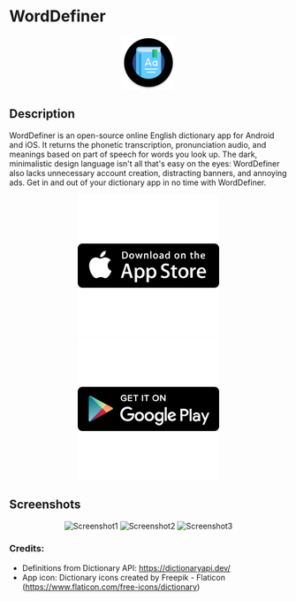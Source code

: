 # WordDefiner
<div align="center">
    <img alt="app_icon" src="android\app\src\main\res\mipmap-xhdpi\ic_launcher_round.png">
</div>

## Description

WordDefiner is an open-source online English dictionary app for Android and iOS. It returns the phonetic transcription, pronunciation audio, and meanings based on part of speech for words you look up. The dark, minimalistic design language isn't all that's easy on the eyes: WordDefiner also lacks unnecessary account creation, distracting banners, and annoying ads. Get in and out of your dictionary app in no time with WordDefiner.

<div align="center">
    <a href="https://apps.apple.com/app/worddefiner-english-dictionary/id1637774027">
    <img alt="appstorebutton" src="ListingMaterials\app_store_256x256.png?raw=true">
    </a>
    <a href="https://play.google.com/store/apps/details?id=com.nocturnaldevlab.WordDefiner">
    <img alt="playstorebutton" src="ListingMaterials\play_store_256x256.png?raw=true">
    </a>
</div>

## Screenshots

<div align="center">
    <img alt="Screenshot1" width="300" height="649" src="https://is1-ssl.mzstatic.com/image/thumb/PurpleSource126/v4/a3/37/06/a33706e8-b2f6-1c14-8244-5cec10949f0a/2b2336c8-89df-4e3f-bd45-8765c8d6d5f5_screenshots-6.5.001.jpeg/600x0w.webp"> <img alt="Screenshot2" width="300" height="649" src="https://is1-ssl.mzstatic.com/image/thumb/PurpleSource116/v4/98/55/50/985550c7-7b82-a717-2f09-c85e683b19a5/f6ac7a72-b3ed-4442-90f1-cdcb600109e7_screenshots-6.5.002.jpeg/600x0w.webp"> <img alt="Screenshot3" width="300" height="649" src="https://is1-ssl.mzstatic.com/image/thumb/PurpleSource116/v4/75/b2/c1/75b2c168-3c96-b949-4976-d8ac9e20b8b7/ab733253-0a3d-4fc7-b1eb-accd29b8c898_screenshots-6.5.003.jpeg/600x0w.webp"> 
</div>

### Credits:

- Definitions from Dictionary API: https://dictionaryapi.dev/
- App icon: Dictionary icons created by Freepik - Flaticon (https://www.flaticon.com/free-icons/dictionary)
